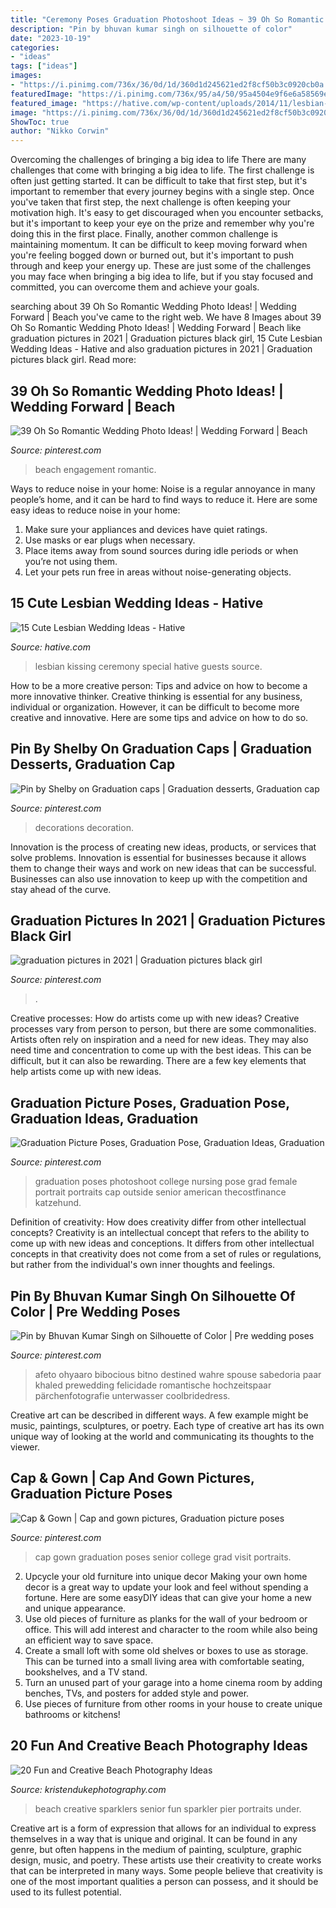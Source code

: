 ```yaml
---
title: "Ceremony Poses Graduation Photoshoot Ideas ~ 39 Oh So Romantic Wedding Photo Ideas!"
description: "Pin by bhuvan kumar singh on silhouette of color"
date: "2023-10-19"
categories:
- "ideas"
tags: ["ideas"]
images:
- "https://i.pinimg.com/736x/36/0d/1d/360d1d245621ed2f8cf50b3c0920cb0a.jpg"
featuredImage: "https://i.pinimg.com/736x/95/a4/50/95a4504e9f6e6a58569ebb4af55542c1.jpg"
featured_image: "https://hative.com/wp-content/uploads/2014/11/lesbian-wedding-ideas/2-lesbian-wedding-ideas.jpg"
image: "https://i.pinimg.com/736x/36/0d/1d/360d1d245621ed2f8cf50b3c0920cb0a.jpg"
ShowToc: true
author: "Nikko Corwin"
---
```



Overcoming the challenges of bringing a big idea to life
There are many challenges that come with bringing a big idea to life. The first challenge is often just getting started. It can be difficult to take that first step, but it's important to remember that every journey begins with a single step. Once you've taken that first step, the next challenge is often keeping your motivation high. It's easy to get discouraged when you encounter setbacks, but it's important to keep your eye on the prize and remember why you're doing this in the first place. Finally, another common challenge is maintaining momentum. It can be difficult to keep moving forward when you're feeling bogged down or burned out, but it's important to push through and keep your energy up. These are just some of the challenges you may face when bringing a big idea to life, but if you stay focused and committed, you can overcome them and achieve your goals.

	

		
searching about 39 Oh So Romantic Wedding Photo Ideas! | Wedding Forward | Beach you've came to the right web. We have 8 Images about 39 Oh So Romantic Wedding Photo Ideas! | Wedding Forward | Beach like graduation pictures in 2021 | Graduation pictures black girl, 15 Cute Lesbian Wedding Ideas - Hative and also graduation pictures in 2021 | Graduation pictures black girl. Read more:
		
    
## 39 Oh So Romantic Wedding Photo Ideas! | Wedding Forward | Beach

<img loading=lazy src="https://i.pinimg.com/736x/b0/9e/08/b09e08a0114a2a4ac13384f3a720981c--romantic-wedding-photos-wedding-poses.jpg" onerror="this.onerror=null;this.src='https://tse1.mm.bing.net/th?id=OIP.w_4cxvXgFI94CdhIjkPwfAHaLI&amp;pid=15.1';" alt="39 Oh So Romantic Wedding Photo Ideas! | Wedding Forward | Beach">

_Source: pinterest.com_

>beach engagement romantic. 

	

Ways to reduce noise in your home:
Noise is a regular annoyance in many people’s home, and it can be hard to find ways to reduce it. Here are some easy ideas to reduce noise in your home:
1. Make sure your appliances and devices have quiet ratings.
2. Use masks or ear plugs when necessary.
3. Place items away from sound sources during idle periods or when you’re not using them.
4. Let your pets run free in areas without noise-generating objects.

    
## 15 Cute Lesbian Wedding Ideas - Hative

<img loading=lazy src="https://hative.com/wp-content/uploads/2014/11/lesbian-wedding-ideas/2-lesbian-wedding-ideas.jpg" onerror="this.onerror=null;this.src='https://tse2.mm.bing.net/th?id=OIP.wEd2A8CzCXY35FaUi7Gz8wHaLH&amp;pid=15.1';" alt="15 Cute Lesbian Wedding Ideas - Hative">

_Source: hative.com_

>lesbian kissing ceremony special hative guests source. 

	

How to be a more creative person: Tips and advice on how to become a more innovative thinker.
Creative thinking is essential for any business, individual or organization. However, it can be difficult to become more creative and innovative. Here are some tips and advice on how to do so.

    
## Pin By Shelby On Graduation Caps | Graduation Desserts, Graduation Cap

<img loading=lazy src="https://i.pinimg.com/originals/cd/c6/8e/cdc68e6cfb0bec2d705006d3a166c408.jpg" onerror="this.onerror=null;this.src='https://tse3.mm.bing.net/th?id=OIP.pWzUVkypi09zEPsbBA5b7QHaJ4&amp;pid=15.1';" alt="Pin by Shelby on Graduation caps | Graduation desserts, Graduation cap">

_Source: pinterest.com_

>decorations decoration. 

	

Innovation is the process of creating new ideas, products, or services that solve problems. Innovation is essential for businesses because it allows them to change their ways and work on new ideas that can be successful. Businesses can also use innovation to keep up with the competition and stay ahead of the curve.

    
## Graduation Pictures In 2021 | Graduation Pictures Black Girl

<img loading=lazy src="https://i.pinimg.com/736x/95/a4/50/95a4504e9f6e6a58569ebb4af55542c1.jpg" onerror="this.onerror=null;this.src='https://tse3.mm.bing.net/th?id=OIP.mhrNXfqGa2bx_pDn9cBALgHaLH&amp;pid=15.1';" alt="graduation pictures in 2021 | Graduation pictures black girl">

_Source: pinterest.com_

>. 

	

Creative processes: How do artists come up with new ideas?
Creative processes vary from person to person, but there are some commonalities. Artists often rely on inspiration and a need for new ideas. They may also need time and concentration to come up with the best ideas. This can be difficult, but it can also be rewarding. There are a few key elements that help artists come up with new ideas.

    
## Graduation Picture Poses, Graduation Pose, Graduation Ideas, Graduation

<img loading=lazy src="https://i.pinimg.com/736x/36/0d/1d/360d1d245621ed2f8cf50b3c0920cb0a.jpg" onerror="this.onerror=null;this.src='https://tse2.mm.bing.net/th?id=OIP.jaf2wMSSBFdK_x-fwnVGIwHaLH&amp;pid=15.1';" alt="Graduation Picture Poses, Graduation Pose, Graduation Ideas, Graduation">

_Source: pinterest.com_

>graduation poses photoshoot college nursing pose grad female portrait portraits cap outside senior american thecostfinance katzehund. 

	

Definition of creativity: How does creativity differ from other intellectual concepts?
Creativity is an intellectual concept that refers to the ability to come up with new ideas and conceptions. It differs from other intellectual concepts in that creativity does not come from a set of rules or regulations, but rather from the individual's own inner thoughts and feelings.

    
## Pin By Bhuvan Kumar Singh On Silhouette Of Color | Pre Wedding Poses

<img loading=lazy src="https://i.pinimg.com/originals/12/60/dc/1260dc89daaecd358644d0dccf0dca5f.jpg" onerror="this.onerror=null;this.src='https://tse1.mm.bing.net/th?id=OIP.mBakckZggFJqYTjx6rAfZgHaLH&amp;pid=15.1';" alt="Pin by Bhuvan Kumar Singh on Silhouette of Color | Pre wedding poses">

_Source: pinterest.com_

>afeto ohyaaro bibocious bitno destined wahre spouse sabedoria paar khaled prewedding felicidade romantische hochzeitspaar pärchenfotografie unterwasser coolbridedress. 

	

Creative art can be described in different ways. A few example might be music, paintings, sculptures, or poetry. Each type of creative art has its own unique way of looking at the world and communicating its thoughts to the viewer.

    
## Cap &amp; Gown | Cap And Gown Pictures, Graduation Picture Poses

<img loading=lazy src="https://i.pinimg.com/736x/5f/24/0f/5f240fb8f940c1912a36e13cdcbe18e7--cap-and-gown-graduation-photos.jpg" onerror="this.onerror=null;this.src='https://tse1.mm.bing.net/th?id=OIP.V0_7VtKjiTsll7OIW-C5KQHaLH&amp;pid=15.1';" alt="Cap &amp; Gown | Cap and gown pictures, Graduation picture poses">

_Source: pinterest.com_

>cap gown graduation poses senior college grad visit portraits. 

	

2. Upcycle your old furniture into unique decor
Making your own home decor is a great way to update your look and feel without spending a fortune. Here are some easyDIY ideas that can give your home a new and unique appearance. 
1. Use old pieces of furniture as planks for the wall of your bedroom or office. This will add interest and character to the room while also being an efficient way to save space.
2. Create a small loft with some old shelves or boxes to use as storage. This can be turned into a small living area with comfortable seating, bookshelves, and a TV stand.
3. Turn an unused part of your garage into a home cinema room by adding benches, TVs, and posters for added style and power.
4. Use pieces of furniture from other rooms in your house to create unique bathrooms or kitchens!

    
## 20 Fun And Creative Beach Photography Ideas

<img loading=lazy src="https://www.kristendukephotography.com/wp-content/uploads/2015/03/sparklers-e1427817322121.jpg" onerror="this.onerror=null;this.src='https://tse3.mm.bing.net/th?id=OIP.giD5GYxJIWy_GWmSF1HjZgHaLH&amp;pid=15.1';" alt="20 Fun and Creative Beach Photography Ideas">

_Source: kristendukephotography.com_

>beach creative sparklers senior fun sparkler pier portraits under. 

	

Creative art is a form of expression that allows for an individual to express themselves in a way that is unique and original. It can be found in any genre, but often happens in the medium of painting, sculpture, graphic design, music, and poetry. These artists use their creativity to create works that can be interpreted in many ways. Some people believe that creativity is one of the most important qualities a person can possess, and it should be used to its fullest potential.

